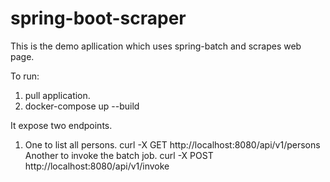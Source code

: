 # spring-boot-scraper

This is the demo apllication which uses spring-batch and scrapes web page.

To run:
1. pull application.
2. docker-compose up --build

It expose two endpoints.
1. One to list all persons.
curl -X GET http://localhost:8080/api/v1/persons
Another to invoke the batch job.
curl -X POST http://localhost:8080/api/v1/invoke

